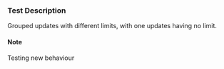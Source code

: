 ### Test Description

Grouped updates with different limits, with one updates having no limit.


#### Note

Testing new behaviour
